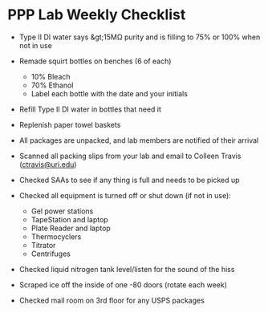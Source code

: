 # PPP Lab Weekly Checklist

- Type II DI water says \&gt;15MΩ purity and is filling to 75% or 100% when not in use
- Remade squirt bottles on benches (6 of each)

  - 10% Bleach
  - 70% Ethanol
  - Label each bottle with the date and your initials
- Refill Type II DI water in bottles that need it
- Replenish paper towel baskets
- All packages are unpacked, and lab members are notified of their arrival
- Scanned all packing slips from your lab and email to Colleen Travis (ctravis@uri.edu)
- Checked SAAs to see if any thing is full and needs to be picked up
- Checked all equipment is turned off or shut down (if not in use):
  - Gel power stations
  - TapeStation and laptop
  - Plate Reader and laptop
  - Thermocyclers
  - Titrator
  - Centrifuges
- Checked liquid nitrogen tank level/listen for the sound of the hiss
- Scraped ice off the inside of one -80 doors (rotate each week)
- Checked mail room on 3rd floor for any USPS packages
